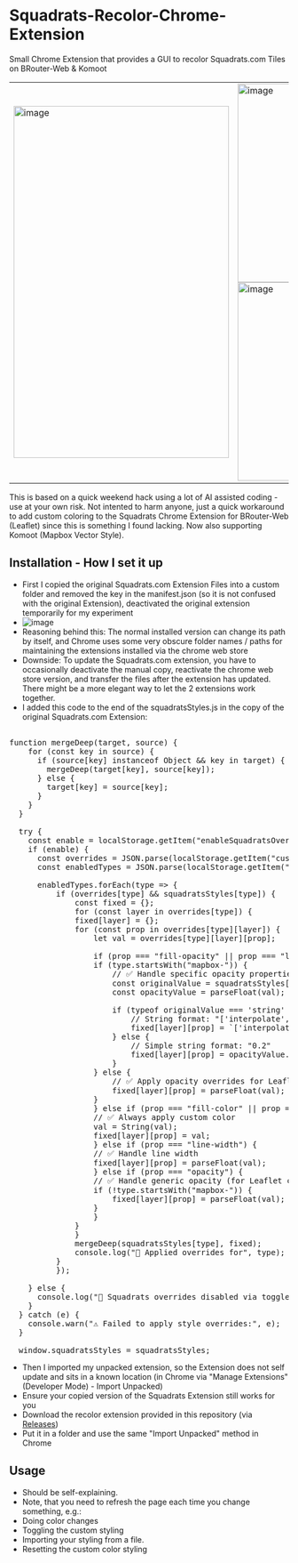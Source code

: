 # Squadrats-Recolor-Chrome-Extension
Small Chrome Extension that provides a GUI to recolor Squadrats.com Tiles on BRouter-Web & Komoot

<table>
  <tr>
    <td width="45%">
      <img width="388" height="633" alt="image" src="https://github.com/user-attachments/assets/9c3011a8-5119-4818-bd01-c9d4542b0325" />
    </td>
    <td width="55%">
      <img width="446" height="357" alt="image" src="https://github.com/user-attachments/assets/95ef8588-9545-4f57-abe3-d4317b965e53" />
      <br/>
      <img width="446" height="357" alt="image" src="https://github.com/user-attachments/assets/6f63bbd4-c253-4fcf-965b-98a84605a02e" />
    </td>
  </tr>
</table>

This is based on a quick weekend hack using a lot of AI assisted coding - use at your own risk.
Not intented to harm anyone, just a quick workaround to add custom coloring to the Squadrats Chrome Extension for BRouter-Web (Leaflet) since this is something I found lacking. 
Now also supporting Komoot (Mapbox Vector Style).

## Installation - How I set it up

- First I copied the original Squadrats.com Extension Files into a custom folder and removed the key in the manifest.json (so it is not confused with the original Extension), deactivated the original extension temporarily for my experiment
- ![image](https://github.com/user-attachments/assets/4462b532-613a-423b-af3e-df74564a2b59)
- Reasoning behind this: The normal installed version can change its path by itself, and Chrome uses some very obscure folder names / paths for maintaining the extensions installed via the chrome web store
- Downside: To update the Squadrats.com extension, you have to occasionally deactivate the manual copy, reactivate the chrome web store version, and transfer the files after the extension has updated. There might be a more elegant way to let the 2 extensions work together.
- I added this code to the end of the squadratsStyles.js in the copy of the original Squadrats.com Extension:

<pre>

function mergeDeep(target, source) {
    for (const key in source) {
      if (source[key] instanceof Object && key in target) {
        mergeDeep(target[key], source[key]);
      } else {
        target[key] = source[key];
      }
    }
  }
  
  try {
    const enable = localStorage.getItem("enableSquadratsOverrides") === "true";
    if (enable) {
      const overrides = JSON.parse(localStorage.getItem("customSquadratsStyles") || "{}");
      const enabledTypes = JSON.parse(localStorage.getItem("enabledSquadratsTypes") || "[]");
  
      enabledTypes.forEach(type => {
          if (overrides[type] && squadratsStyles[type]) {
              const fixed = {};
              for (const layer in overrides[type]) {
              fixed[layer] = {};
              for (const prop in overrides[type][layer]) {
                  let val = overrides[type][layer][prop];
  
                  if (prop === "fill-opacity" || prop === "line-opacity") {
                  if (type.startsWith("mapbox-")) {
                      // ✅ Handle specific opacity properties for Mapbox
                      const originalValue = squadratsStyles[type][layer]?.[prop];
                      const opacityValue = parseFloat(val);
                      
                      if (typeof originalValue === 'string' && originalValue.includes('interpolate')) {
                          // String format: "['interpolate',['linear'],['zoom'],11,1,14,0.2]"
                          fixed[layer][prop] = `['interpolate',['linear'],['zoom'],0,${opacityValue},22,${opacityValue}]`;
                      } else {
                          // Simple string format: "0.2"
                          fixed[layer][prop] = opacityValue.toString();
                      }
                  } else {
                      // ✅ Apply opacity overrides for Leaflet
                      fixed[layer][prop] = parseFloat(val);
                  }
                  } else if (prop === "fill-color" || prop === "line-color") {
                  // ✅ Always apply custom color
                  val = String(val);
                  fixed[layer][prop] = val;
                  } else if (prop === "line-width") {
                  // ✅ Handle line width
                  fixed[layer][prop] = parseFloat(val);
                  } else if (prop === "opacity") {
                  // ✅ Handle generic opacity (for Leaflet compatibility)
                  if (!type.startsWith("mapbox-")) {
                      fixed[layer][prop] = parseFloat(val);
                  }
                  }
              }
              }
              mergeDeep(squadratsStyles[type], fixed);
              console.log("🎨 Applied overrides for", type);
          }
          });
  
    } else {
      console.log("🎨 Squadrats overrides disabled via toggle");
    }
  } catch (e) {
    console.warn("⚠️ Failed to apply style overrides:", e);
  }
  
  window.squadratsStyles = squadratsStyles;
</pre>

- Then I imported my unpacked extension, so the Extension does not self update and sits in a known location (in Chrome via "Manage Extensions" (Developer Mode) - Import Unpacked)
- Ensure your copied version of the Squadrats Extension still works for you
- Download the recolor extension provided in this repository (via [Releases](https://github.com/momentmal/Squadrats-Recolor-Chrome-Extension/releases))
- Put it in a folder and use the same "Import Unpacked" method in Chrome

## Usage

- Should be self-explaining.
- Note, that you need to refresh the page each time you change something, e.g.:
- Doing color changes
- Toggling the custom styling
- Importing your styling from a file.
- Resetting the custom color styling


